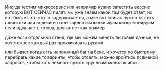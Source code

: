 
Иногда тестим микросервис или например нужно затестить версию которую ВОТ СЕЙЧАС пилят. мы уже знаем какой там будет ответ, но вот бывает что что то задерживается, а мне вот сейчас нужно тестить новое апи или эндпоинт и вот чарлик мы используем когда тестируем если одна часть готова, другая нет как пример

даже если отдельный стенд, где мы можем менять тестовые данные, не хочется все каждый раз прокликивать руками.

или бывает когда есть непонятный баг на беке, и хочется по быстрому перебрать какие то варинты, чтобы отсеять, можно пройтись подменой запросов, чтобы хоть немного сузить круг возможных ошибок.